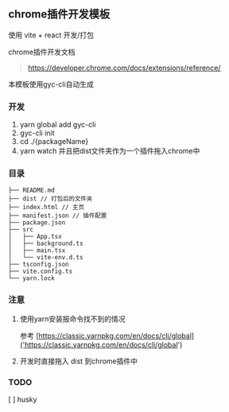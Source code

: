## chrome插件开发模板

使用 vite + react 开发/打包

chrome插件开发文档 

> https://developer.chrome.com/docs/extensions/reference/

本模板使用gyc-cli自动生成

### 开发
1. yarn global add gyc-cli
2. gyc-cli init
3. cd ./{packageName}
4. yarn watch 并且把dist文件夹作为一个插件拖入chrome中

### 目录
```
├── README.md
├── dist // 打包后的文件夹
├── index.html // 主页
├── manifest.json // 插件配置
├── package.json
├── src
│   ├── App.tsx
│   ├── background.ts
│   ├── main.tsx
│   └── vite-env.d.ts
├── tsconfig.json
├── vite.config.ts
└── yarn.lock
```


### 注意  
1. 使用yarn安装报命令找不到的情况
   
   参考  [https://classic.yarnpkg.com/en/docs/cli/global]('https://classic.yarnpkg.com/en/docs/cli/global')
2. 开发时直接拖入 dist 到chrome插件中


### TODO
[ ] husky


